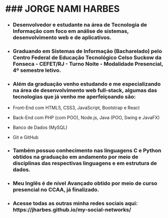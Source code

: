 <h1>### JORGE NAMI HARBES</h1>

<!--
**jharbes/jharbes** is a ✨ _special_ ✨ repository because its `README.md` (this file) appears on your GitHub profile.

Here are some ideas to get you started:
-->
- <h3>Desenvolvedor e estudante na área de Tecnologia de Informação com foco em análise de sistemas, desenvolvimento web e de aplicativos.</h3>

- <h3>Graduando em Sistemas de Informação (Bacharelado) pelo <strong>Centro Federal de Educação Tecnológico Celso Suckow da Fonseca - CEFET/RJ</strong> - Turno Noite - Modalidade Presencial, 4º semestre letivo.</h3>

- <h3>Além da graduação venho estudando e me especializando na área de desenvolvimento web full-stack, algumas das tecnologias que já venho me aperfeiçoando são:</h3>

- Front-End com HTML5, CSS3, JavaScript, Bootstrap e React
- Back-End com PHP (com POO), Node.js, Java (POO, Swing e JavaFX)
- Banco de Dados (MySQL)
- Git e GitHub

- <h3>Também possuo conhecimento nas linguagens C e Python obtidos na graduação em andamento por meio de disciplinas das respectivas linguagens e em estrutura de dados.</h3>

- <h3>Meu Inglês é de nível Avançado obtido por meio de curso presencial no CCAA, já finalizado.</h3>

- <h3>Acesse todas as outras minha redes sociais aqui: https://jharbes.github.io/my-social-networks/</h3>